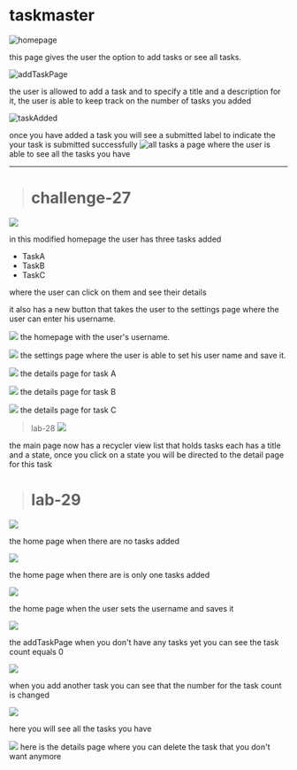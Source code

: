 # taskmaster

![homepage](screenshots/homepage.jpg)

this page gives the user the option to add tasks or see all tasks. 


![addTaskPage](screenshots/addTaskpage.jpg)

the user is allowed to add a task and to specify a title and a description for it, the user is able to keep track on the number of tasks you added 


![taskAdded](screenshots/taskadded.jpg)

once you have added a task you will see a submitted label to indicate the your task is submitted successfully
![all tasks](screenshots/alltasks.jpg)
a page where the user is able to see all the tasks you have 

_____________________________

># challenge-27 

![](screenshots/homepage27.jpg)


in this modified homepage the user has three tasks added
 - TaskA
 - TaskB
 - TaskC 

 where the user can click on them and see their details 

 it also has a new button that takes the user to the settings page where the user can enter his username. 


![](screenshots/hompage2.027.jpg) 
the homepage with the user's username. 




![](screenshots/settengspage27.jpg) 
the settings page where the user is able to set his user name and save it. 


![](screenshots/taskA27.jpg)
the details page for task A 

![](screenshots/taskB27.jpg)
the details page for task B 


![](screenshots/taskC27.jpg)
the details page for task C  


> lab-28 
![](screenshots/lab-28A.jpg)
 
 the main page now has a recycler view list 
 that holds tasks each has a title and a state, once you click on a state you will be directed to the detail page for this task 


 > # lab-29 

![](screenshots/hompepage-withoutAnyTasks29.jpg)

 the home page when there are no tasks added 

![](screenshots/homepage-29.jpg)

the home page when there are is only one tasks added

![](screenshots/homePageWhenYouSaveUserName29.jpg)

the home page when the user sets the username and saves it 

![](screenshots/addTaskPage-29.jpg)

 the addTaskPage when you don't have any tasks yet 
 you can see the task count equals 0 

 
![](screenshots/addTaskPageWhenYouAddASecondTask29.jpg)

when you add another task you can see that the number for the task count is changed 

![](screenshots/allTasksPage29.jpg)

here you will see all the tasks you have 


![](screenshots/deleteTask29.jpg)
here is the details page where you can delete the task that you don't want anymore 


















